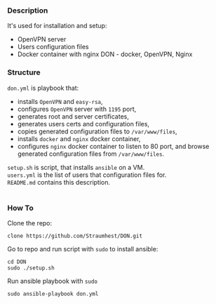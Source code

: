 ### Description
It's used for installation and setup:
* OpenVPN server
* Users configuration files
* Docker container with nginx
DON - docker, OpenVPN, Nginx

### Structure
`don.yml` is playbook that:</br>
* installs `OpenVPN` and `easy-rsa`,
* configures `OpenVPN` server with `1195` port,
* generates root and server certificates,
* generates users certs and configuration files,
* copies generated configuration files to `/var/www/files`,
* installs `docker` and `nginx` docker container,
* configures `nginx` docker container to listen to 80 port, and browse generated configuration files from `/var/www/files`.

`setup.sh` is script, that installs `ansible` on a VM.</br>
`users.yml` is the list of users that configuration files for.</br>
`README.md` contains this description.
<br></br>

### How To
Clone the repo:
```commandline
clone https://github.com/Straumhest/DON.git
```
Go to repo and run script with `sudo` to install ansible:
```commandline
cd DON
sudo ./setup.sh
```
Run ansible playbook with `sudo`
```commandline
sudo ansible-playbook don.yml 
```